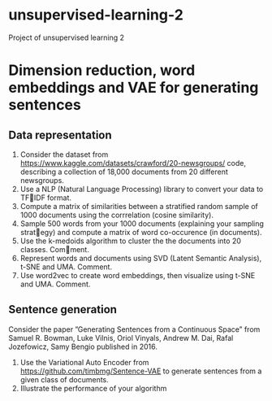 # unsupervised-learning-2
Project of unsupervised learning 2

# Dimension reduction, word embeddings and VAE for generating sentences

## Data representation

1. Consider the dataset from https://www.kaggle.com/datasets/crawford/20-newsgroups/
code, describing a collection of 18,000 documents from 20 different newsgroups.
2. Use a NLP (Natural Language Processing) library to convert your data to TFIDF format.
3. Compute a matrix of similarities between a stratified random sample of 1000
documents using the corrrelation (cosine similarity).
4. Sample 500 words from your 1000 documents (explaining your sampling strategy) and compute a matrix of word co-occurence (in documents).
5. Use the k-medoids algorithm to cluster the the documents into 20 classes. Comment.
6. Represent words and documents using SVD (Latent Semantic Analysis), t-SNE
and UMA. Comment.
7. Use word2vec to create word embeddings, then visualize using t-SNE and UMA.
Comment.


## Sentence generation

Consider the paper ”Generating Sentences from a Continuous Space” from Samuel R.
Bowman, Luke Vilnis, Oriol Vinyals, Andrew M. Dai, Rafal Jozefowicz, Samy Bengio
published in 2016.

1. Use the Variational Auto Encoder from https://github.com/timbmg/Sentence-VAE
to generate sentences from a given class of documents.
2. Illustrate the performance of your algorithm
